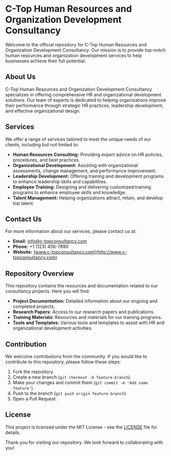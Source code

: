 # C-Top Human Resources and Organization Development Consultancy

Welcome to the official repository for C-Top Human Resources and Organization Development Consultancy. Our mission is to provide top-notch human resources and organization development services to help businesses achieve their full potential.

## About Us

C-Top Human Resources and Organization Development Consultancy specializes in offering comprehensive HR and organizational development solutions. Our team of experts is dedicated to helping organizations improve their performance through strategic HR practices, leadership development, and effective organizational design.

## Services

We offer a range of services tailored to meet the unique needs of our clients, including but not limited to:

- **Human Resources Consulting:** Providing expert advice on HR policies, procedures, and best practices.
- **Organizational Development:** Assisting with organizational assessments, change management, and performance improvement.
- **Leadership Development:** Offering training and development programs to enhance leadership skills and capabilities.
- **Employee Training:** Designing and delivering customized training programs to enhance employee skills and knowledge.
- **Talent Management:** Helping organizations attract, retain, and develop top talent.

## Contact Us

For more information about our services, please contact us at:

- **Email:** info@c-topconsultancy.com
- **Phone:** +1 (123) 456-7890
- **Website:** [www.c-topconsultancy.com](http://www.c-topconsultancy.com)

## Repository Overview

This repository contains the resources and documentation related to our consultancy projects. Here you will find:

- **Project Documentation:** Detailed information about our ongoing and completed projects.
- **Research Papers:** Access to our research papers and publications.
- **Training Materials:** Resources and materials for our training programs.
- **Tools and Templates:** Various tools and templates to assist with HR and organizational development activities.

## Contribution

We welcome contributions from the community. If you would like to contribute to this repository, please follow these steps:

1. Fork the repository.
2. Create a new branch (`git checkout -b feature-branch`).
3. Make your changes and commit them (`git commit -m 'Add some feature'`).
4. Push to the branch (`git push origin feature-branch`).
5. Open a Pull Request.

## License

This project is licensed under the MIT License - see the [LICENSE](LICENSE) file for details.

Thank you for visiting our repository. We look forward to collaborating with you!



